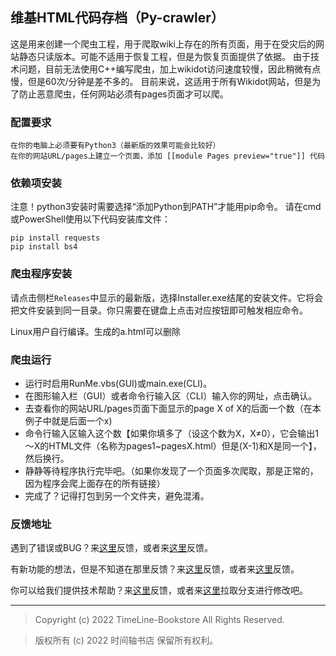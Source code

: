 ## 维基HTML代码存档（Py-crawler）

这是用来创建一个爬虫工程，用于爬取wiki上存在的所有页面，用于在受灾后的网站静态只读版本。可能不适用于恢复工程，但是为恢复页面提供了依据。
由于技术问题，目前无法使用C++编写爬虫，加上wikidot访问速度较慢，因此稍微有点慢，但是60次/分钟是差不多的。
目前来说，这适用于所有Wikidot网站，但是为了防止恶意爬虫，任何网站必须有pages页面才可以爬。

### **配置要求**
```
在你的电脑上必须要有Python3（最新版的效果可能会比较好）
在你的网站URL/pages上建立一个页面，添加 [[module Pages preview="true"]] 代码
```

### **依赖项安装**
注意！python3安装时需要选择“添加Python到PATH”才能用pip命令。
请在cmd或PowerShell使用以下代码安装库文件：
```
pip install requests
pip install bs4
```

### **爬虫程序安装**
请点击侧栏`Releases`中显示的最新版，选择Installer.exe结尾的安装文件。它将会把文件安装到同一目录。你只需要在键盘上点击对应按钮即可触发相应命令。

Linux用户自行编译。生成的a.html可以删除

### **爬虫运行**
* 运行时启用RunMe.vbs(GUI)或main.exe(CLI)。
* 在图形输入栏（GUI）或者命令行输入区（CLI）输入你的网址，点击确认。
* 去查看你的网站URL/pages页面下面显示的page X of X的后面一个数（在本例子中就是后面一个x)
* 命令行输入区输入这个数【如果你填多了（设这个数为X，X≠0），它会输出1～X的HTML文件（名称为pages1~pagesX.html）但是(X-1)和X是同一个】，然后换行。
* 静静等待程序执行完毕吧。（如果你发现了一个页面多次爬取，那是正常的，因为程序会爬上面存在的所有链接）
* 完成了？记得打包到另一个文件夹，避免混淆。

### **反馈地址**
遇到了错误或BUG？来[这里](http://mfb-private-website.wikidot.com/forum/c-7602918/pyc)反馈，或者来[这里](https://github.com/TimeLine-Bookstore/Py-crawler/issues)反馈。

有新功能的想法，但是不知道在那里反馈？来[这里](http://mfb-private-website.wikidot.com/forum/t-15402049/pyc-1-1-0-1-9)反馈，或者来[这里](https://github.com/TimeLine-Bookstore/Py-crawler/issues)反馈。

你可以给我们提供技术帮助？来[这里](http://mfb-private-website.wikidot.com/forum/c-7602920/)反馈，或者来[这里](https://github.com/TimeLine-Bookstore/Py-crawler/fork)拉取分支进行修改吧。

----------

> Copyright (c) 2022 TimeLine-Bookstore
> All Rights Reserved.

> 版权所有 (c) 2022 时间轴书店
> 保留所有权利。
